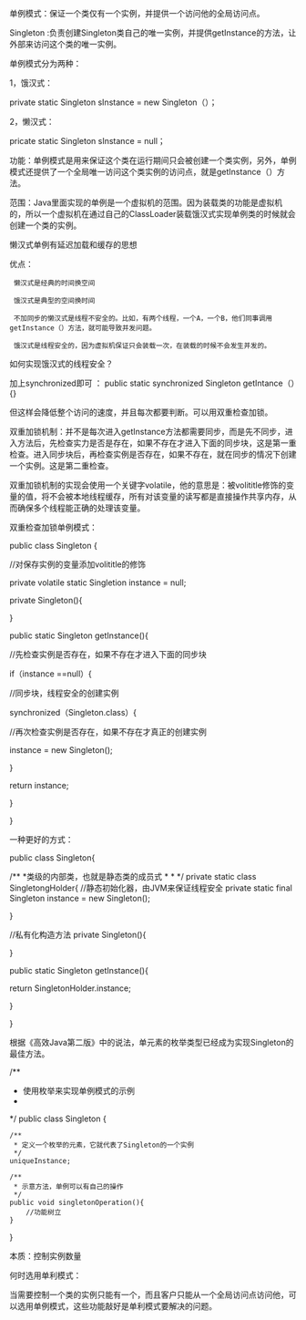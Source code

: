 单例模式：保证一个类仅有一个实例，并提供一个访问他的全局访问点。

Singleton :负责创建Singleton类自己的唯一实例，并提供getInstance的方法，让外部来访问这个类的唯一实例。


单例模式分为两种：


1，饿汉式：

private static Singleton sInstance = new Singleton（）；


2，懒汉式：

pricate static Singleton sInstance = null；


功能：单例模式是用来保证这个类在运行期间只会被创建一个类实例，另外，单例模式还提供了一个全局唯一访问这个类实例的访问点，就是getInstance（）方法。

范围：Java里面实现的单例是一个虚拟机的范围。因为装载类的功能是虚拟机的，所以一个虚拟机在通过自己的ClassLoader装载饿汉式实现单例类的时候就会创建一个类的实例。

懒汉式单例有延迟加载和缓存的思想

优点：

     懒汉式是经典的时间换空间

     饿汉式是典型的空间换时间

     不加同步的懒汉式是线程不安全的。比如，有两个线程，一个A，一个B，他们同事调用getInstance（）方法，就可能导致并发问题。

     饿汉式是线程安全的，因为虚拟机保证只会装载一次，在装载的时候不会发生并发的。


如何实现饿汉式的线程安全？

加上synchronized即可 ：  public static synchronized Singleton getIntance（）{}

但这样会降低整个访问的速度，并且每次都要判断。可以用双重检查加锁。

双重加锁机制：并不是每次进入getInstance方法都需要同步，而是先不同步，进入方法后，先检查实力是否是存在，如果不存在才进入下面的同步块，这是第一重检查。进入同步块后，再检查实例是否存在，如果不存在，就在同步的情况下创建一个实例。这是第二重检查。

双重加锁机制的实现会使用一个关键字volatile，他的意思是：被volititle修饰的变量的值，将不会被本地线程缓存，所有对该变量的读写都是直接操作共享内存，从而确保多个线程能正确的处理该变量。


双重检查加锁单例模式：

  public class Singleton {


  //对保存实例的变量添加volititle的修饰

  private volatile static Singletion instance = null;

  private Singleton(){

  }

  public static Singleton getInstance(){

  //先检查实例是否存在，如果不存在才进入下面的同步块

  if（instance ==null）{

   //同步块，线程安全的创建实例

   synchronized（Singleton.class）{

   //再次检查实例是否存在，如果不存在才真正的创建实例

   instance = new Singleton();

  }

  return instance;

  }

 }


一种更好的方式：

public class Singleton{

/**
*类级的内部类，也就是静态类的成员式
*
*
*/
private static class SingletongHolder{
//静态初始化器，由JVM来保证线程安全
private static final Singleton instance = new Singleton();

 }

//私有化构造方法
private Singleton(){

}

public static Singleton getInstance(){

return SingletonHolder.instance;

 }

 }


根据《高效Java第二版》中的说法，单元素的枚举类型已经成为实现Singleton的最佳方法。

/**
 * 使用枚举来实现单例模式的示例
 *
 */
public class Singleton {

	/**
	 * 定义一个枚举的元素，它就代表了Singleton的一个实例
	 */
	uniqueInstance;
	
	/**
	 * 示意方法，单例可以有自己的操作
	 */
	public void singletonOperation(){
		//功能树立
	}
}


本质：控制实例数量

何时选用单利模式：

当需要控制一个类的实例只能有一个，而且客户只能从一个全局访问点访问他，可以选用单例模式，这些功能敲好是单利模式要解决的问题。







